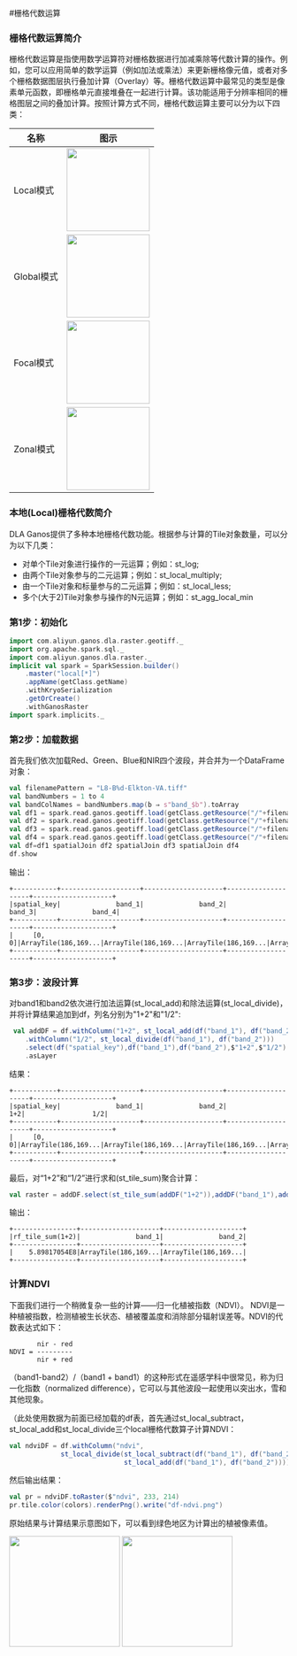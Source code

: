 #栅格代数运算
### 栅格代数运算简介
<p>栅格代数运算是指使用数学运算符对栅格数据进行加减乘除等代数计算的操作。例如，您可以应用简单的数学运算（例如加法或乘法）来更新栅格像元值，或者对多个栅格数据图层执行叠加计算（Overlay）等。栅格代数运算中最常见的类型是像素单元函数，即栅格单元直接堆叠在一起进行计算。该功能适用于分辨率相同的栅格图层之间的叠加计算。按照计算方式不同，栅格代数运算主要可以分为以下四类：</p>

| 名称| 图示 |
| ----- | ---- | 
| Local模式 | <img align="center" width="150" height="150" src="https://dla-ganos-bj.oss-cn-beijing.aliyuncs.com/public/algorithm1.png"></img> | 
| Global模式 | <img align="center" width="150" height="150" src="https://dla-ganos-bj.oss-cn-beijing.aliyuncs.com/public/algorithm2.png"></img> | 
| Focal模式 | <img align="center" width="150" height="150" src="https://dla-ganos-bj.oss-cn-beijing.aliyuncs.com/public/algorithm3.png"></img> | 
| Zonal模式 | <img align="center" width="150" height="150"  src="https://dla-ganos-bj.oss-cn-beijing.aliyuncs.com/public/algorithm4.png"></img> |


### 本地(Local)栅格代数简介
DLA Ganos提供了多种本地栅格代数功能。根据参与计算的Tile对象数量，可以分为以下几类：
* 对单个Tile对象进行操作的一元运算；例如：st_log;
* 由两个Tile对象参与的二元运算；例如：st_local_multiply;
* 由一个Tile对象和标量参与的二元运算；例如：st_local_less;
* 多个(大于2)Tile对象参与操作的N元运算；例如：st_agg_local_min

### 第1步：初始化

```scala
import com.aliyun.ganos.dla.raster.geotiff._
import org.apache.spark.sql._
import com.aliyun.ganos.dla.raster._
implicit val spark = SparkSession.builder()
    .master("local[*]")
    .appName(getClass.getName)
    .withKryoSerialization
    .getOrCreate()
    .withGanosRaster
import spark.implicits._
```

### 第2步：加载数据
首先我们依次加载Red、Green、Blue和NIR四个波段，并合并为一个DataFrame对象：

```scala
val filenamePattern = "L8-B%d-Elkton-VA.tiff"
val bandNumbers = 1 to 4
val bandColNames = bandNumbers.map(b ⇒ s"band_$b").toArray
val df1 = spark.read.ganos.geotiff.load(getClass.getResource("/"+filenamePattern.format(bandNumbers(0))).getPath).select($"spatial_key",$"tile" as "band_1").asLayer
val df2 = spark.read.ganos.geotiff.load(getClass.getResource("/"+filenamePattern.format(bandNumbers(1))).getPath).select($"spatial_key",$"tile" as "band_2").asLayer
val df3 = spark.read.ganos.geotiff.load(getClass.getResource("/"+filenamePattern.format(bandNumbers(2))).getPath).select($"spatial_key",$"tile" as "band_3").asLayer
val df4 = spark.read.ganos.geotiff.load(getClass.getResource("/"+filenamePattern.format(bandNumbers(3))).getPath).select($"spatial_key",$"tile" as "band_4").asLayer
val df=df1 spatialJoin df2 spatialJoin df3 spatialJoin df4
df.show
```

输出：
```text
+-----------+--------------------+--------------------+--------------------+--------------------+
|spatial_key|              band_1|              band_2|              band_3|              band_4|
+-----------+--------------------+--------------------+--------------------+--------------------+
|     [0, 0]|ArrayTile(186,169...|ArrayTile(186,169...|ArrayTile(186,169...|ArrayTile(186,169...|
+-----------+--------------------+--------------------+--------------------+--------------------+
```
### 第3步：波段计算
对band1和band2依次进行加法运算(st_local_add)和除法运算(st_local_divide)，并将计算结果追加到df，列名分别为"1+2"和"1/2":
```scala
 val addDF = df.withColumn("1+2", st_local_add(df("band_1"), df("band_2")))
    .withColumn("1/2", st_local_divide(df("band_1"), df("band_2")))
    .select(df("spatial_key"),df("band_1"),df("band_2"),$"1+2",$"1/2")
    .asLayer
```

结果：
```text
+-----------+--------------------+--------------------+--------------------+--------------------+
|spatial_key|              band_1|              band_2|                 1+2|                 1/2|
+-----------+--------------------+--------------------+--------------------+--------------------+
|     [0, 0]|ArrayTile(186,169...|ArrayTile(186,169...|ArrayTile(186,169...|ArrayTile(186,169...|
+-----------+--------------------+--------------------+--------------------+--------------------+
```

最后，对“1+2”和“1/2”进行求和(st_tile_sum)聚合计算：

```scala
val raster = addDF.select(st_tile_sum(addDF("1+2")),addDF("band_1"),addDF("band_2"))
```

输出：
```text
+----------------+--------------------+--------------------+
|rf_tile_sum(1+2)|              band_1|              band_2|
+----------------+--------------------+--------------------+
|    5.89817054E8|ArrayTile(186,169...|ArrayTile(186,169...|
+----------------+--------------------+--------------------+
```

### 计算NDVI
<p>下面我们进行一个稍微复杂一些的计算——归一化植被指数（NDVI）。 NDVI是一种植被指数，检测植被生长状态、植被覆盖度和消除部分辐射误差等。NDVI的代数表达式如下：</p>

```text
       nir - red
NDVI = ---------
       nir + red
```

<p>（band1-band2）/（band1 + band1）的这种形式在遥感学科中很常见，称为归一化指数（normalized difference），它可以与其他波段一起使用以突出水，雪和其他现象。</p>
<p>（此处使用数据为前面已经加载的df表，首先通过st_local_subtract，st_local_add和st_local_divide三个local栅格代数算子计算NDVI：</p>
 
 ```scala
 val ndviDF = df.withColumn("ndvi", 
              st_local_divide(st_local_subtract(df("band_1"), df("band_2")), 
                              st_local_add(df("band_1"), df("band_2")))).asLayer
 ```
 
然后输出结果：
```scala
val pr = ndviDF.toRaster($"ndvi", 233, 214)
pr.tile.color(colors).renderPng().write("df-ndvi.png")
```

<p>原始结果与计算结果示意图如下，可以看到绿色地区为计算出的植被像素值。</p>
<img align="center" height="200px" src="https://dla-ganos-bj.oss-cn-beijing.aliyuncs.com/public/algorithm5.png"></img>
<img align="center" height="200px" src="https://dla-ganos-bj.oss-cn-beijing.aliyuncs.com/public/algorithm6.png"></img>
